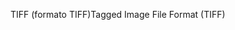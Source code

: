 <span data-ttu-id="cf92c-101">TIFF (formato TIFF)</span><span class="sxs-lookup"><span data-stu-id="cf92c-101">Tagged Image File Format (TIFF)</span></span>